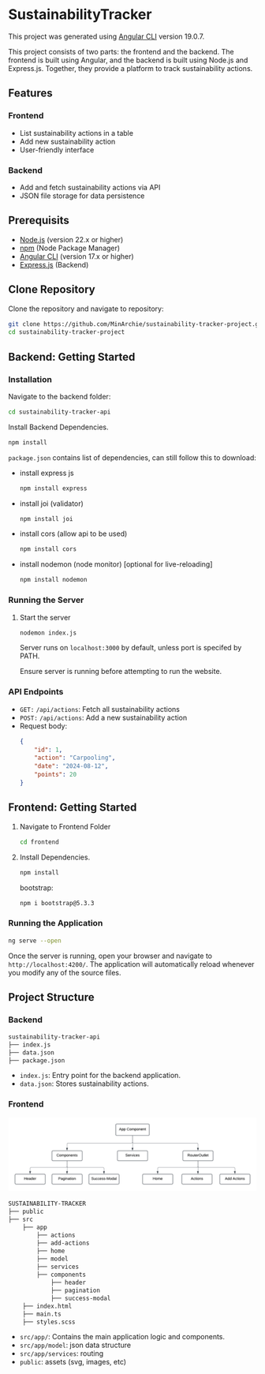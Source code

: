 # SustainabilityTracker 

This project was generated using [Angular CLI](https://github.com/angular/angular-cli) version 19.0.7.

This project consists of two parts: the frontend and the backend. The frontend is built using Angular, and the backend is built using Node.js and Express.js. Together, they provide a platform to track sustainability actions.

## Features
### Frontend
- List sustainability actions in a table
- Add new sustainability action
- User-friendly interface
### Backend
- Add and fetch sustainability actions via API
- JSON file storage for data persistence

## Prerequisits
- [Node.js](https://nodejs.org/) (version 22.x or higher)
- [npm](https://www.npmjs.com/) (Node Package Manager)
- [Angular CLI](https://angular.io/cli) (version 17.x or higher)
- [Express.js](https://expressjs.com/) (Backend)

## Clone Repository
Clone the repository and navigate to repository:
```bash
git clone https://github.com/MinArchie/sustainability-tracker-project.git
cd sustainability-tracker-project
```

## Backend: Getting Started

### Installation 
Navigate to the backend folder:
```bash
cd sustainability-tracker-api
```

Install Backend Dependencies.
```bash
npm install
```

```package.json``` contains list of dependencies, can still follow this to download:

- install express js
    ```bash
    npm install express
    ```

- install joi (validator)
    ```bash
    npm install joi
    ```

- install cors (allow api to be used)
    ```bash
    npm install cors
    ```

- install nodemon (node monitor) [optional for live-reloading] 
    ```bash
    npm install nodemon
    ```

### Running the Server
1. Start the server
    ```bash
    nodemon index.js
    ```
    Server runs on ```localhost:3000``` by default, unless port is specifed by PATH.

    Ensure server is running before attempting to run the website.

### API Endpoints
- ```GET:``` ```/api/actions```: Fetch all sustainability actions
- ```POST:``` ```/api/actions```: Add a new sustainability action
- Request body:
    ```json
    {
        "id": 1,
        "action": "Carpooling",
        "date": "2024-08-12",
        "points": 20
    }
    ```


## Frontend: Getting Started
1. Navigate to Frontend Folder
    ```bash
    cd frontend
    ```
2. Install Dependencies.
    ```bash
    npm install
    ```

    bootstrap:
    ```bash
    npm i bootstrap@5.3.3
    ```


### Running the Application
```bash
ng serve --open
```

Once the server is running, open your browser and navigate to `http://localhost:4200/`. The application will automatically reload whenever you modify any of the source files.


## Project Structure
### Backend
```
sustainability-tracker-api
├── index.js
├── data.json
├── package.json
```
- ```index.js```: Entry point for the backend application.
- ```data.json```: Stores sustainability actions.

### Frontend
![screenshot](frontend/public/images/Frontend-Strucutre.png)
```arduino
SUSTAINABILITY-TRACKER
├── public
├── src
    ├── app
        ├── actions
        ├── add-actions
        ├── home
        ├── model
        ├── services
        ├── components
            ├── header
            ├── pagination
            ├── success-modal
    ├── index.html
    ├── main.ts
    ├── styles.scss
```
- ```src/app/```: Contains the main application logic and components.
- ```src/app/model```: json data structure
- ```src/app/services```: routing 
- ```public```: assets (svg, images, etc)
